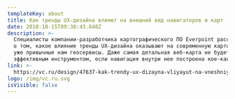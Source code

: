 ```yaml
---
templateKey: about
title: Как тренды UX-дизайна влияют на внешний вид навигаторов и карт
date: 2018-10-15T09:38:43.648Z
description: >-
  Специалисты компании-разработчика картографического ПО Everpoint рассказывают
  о том, какое влияние тренды UX-дизайна оказывают на современную картографию и
  уже привычные нам геосервисы. Даже самая детальная веб-карта не будет
  эффективным инструментом, если навигация внутри нее построена кое-как
link: >-
  https://vc.ru/design/47637-kak-trendy-ux-dizayna-vliyayut-na-vneshniy-vid-navigatorov-i-kart
logo: /img/vc.ru.svg
isVisible: false
---
```


